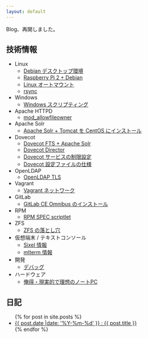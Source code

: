 ```yaml
---
layout: default
---
```

Blog、再開しました。

技術情報
----------------------------------------------------------------------

  * Linux
      * [Debian デスクトップ環境](linux/debian/desktop.md)
      * [Raspberry Pi 2 + Debian](linux/debian/rpi2.md)
      * [Linux オートマウント](linux/autofs.md)
      * [rsync](linux/rsync.md)
  * Windows
      * [Windows スクリプティング](windows/script.md)
  * Apache HTTPD
      * [mod_allowfileowner](apache/mod-allowfileowner.md)
  * Apache Solr
      * [Apache Solr + Tomcat を CentOS にインストール](solr/solr-centos.md)
  * Dovecot
      * [Dovecot FTS + Apache Solr](dovecot/fts-solr.md)
      * [Dovecot Director](dovecot/director.md)
      * [Dovecot サービスの制限設定](dovecot/limit.md)
      * [Dovecot 設定ファイルの仕様](dovecot/configfile)
  * OpenLDAP
      * [OpenLDAP TLS](openldap/tls.md)
  * Vagrant
      * [Vagrant ネットワーク](vagrant/network.md)
  * GitLab
      * [GitLab CE Omnibus のインストール](gitlab/install-omnibus.md)
  * RPM
      * [RPM SPEC scriptlet](rpm/scriptlet.md)
  * ZFS
      * [ZFS の落とし穴](zfs/pitfall.md)
  * 仮想端末 / テキストコンソール
      * [Sixel 情報](vt/sixel.md)
      * [mlterm 情報](vt/mlterm.md)
  * 開発
      * [デバッグ](development/debug.md)
  * ハードウェア
      * [俺得・現実的で理想のノートPC](hardware/fav-pc.md)

日記
----------------------------------------------------------------------
<ul>
{% for post in site.posts %}
<li>
  <a href="{{ post.url }}">{{ post.date |date: '%Y-%m-%d' }} : {{ post.title }}</a>
</li>
{% endfor %}
</ul>
